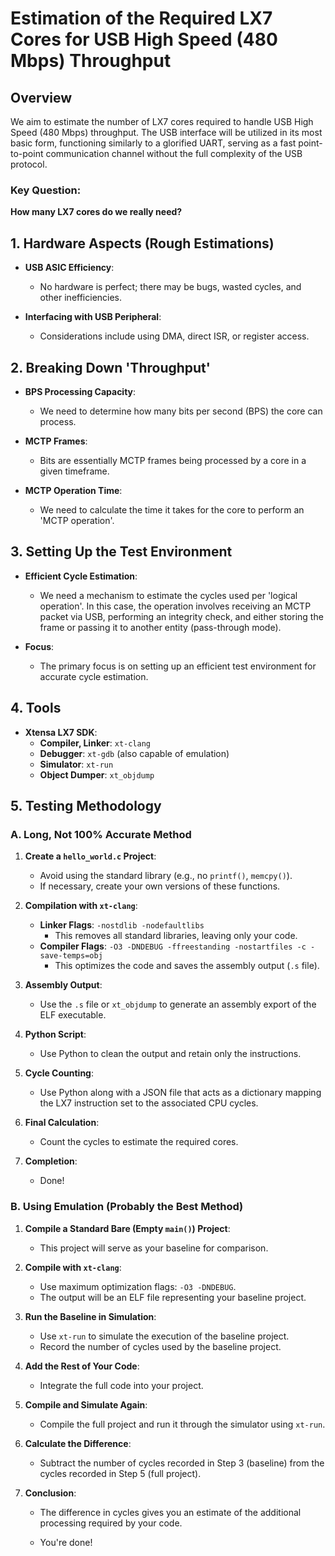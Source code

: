 # Estimation of the Required LX7 Cores for USB High Speed (480 Mbps) Throughput

## Overview
We aim to estimate the number of LX7 cores required to handle USB High Speed (480 Mbps) throughput. The USB interface will be utilized in its most basic form, functioning similarly to a glorified UART, serving as a fast point-to-point communication channel without the full complexity of the USB protocol.

### Key Question:
**How many LX7 cores do we really need?**

## 1. Hardware Aspects (Rough Estimations)

- **USB ASIC Efficiency**: 
  - No hardware is perfect; there may be bugs, wasted cycles, and other inefficiencies.
  
- **Interfacing with USB Peripheral**: 
  - Considerations include using DMA, direct ISR, or register access.

## 2. Breaking Down 'Throughput'

- **BPS Processing Capacity**: 
  - We need to determine how many bits per second (BPS) the core can process.
  
- **MCTP Frames**:
  - Bits are essentially MCTP frames being processed by a core in a given timeframe.
  
- **MCTP Operation Time**:
  - We need to calculate the time it takes for the core to perform an 'MCTP operation'.

## 3. Setting Up the Test Environment

- **Efficient Cycle Estimation**:
  - We need a mechanism to estimate the cycles used per 'logical operation'. In this case, the operation involves receiving an MCTP packet via USB, performing an integrity check, and either storing the frame or passing it to another entity (pass-through mode).
  
- **Focus**:
  - The primary focus is on setting up an efficient test environment for accurate cycle estimation.

## 4. Tools

- **Xtensa LX7 SDK**:
  - **Compiler, Linker**: `xt-clang`
  - **Debugger**: `xt-gdb` (also capable of emulation)
  - **Simulator**: `xt-run`
  - **Object Dumper**: `xt_objdump`

## 5. Testing Methodology

### A. Long, Not 100% Accurate Method

1. **Create a `hello_world.c` Project**:
   - Avoid using the standard library (e.g., no `printf()`, `memcpy()`).
   - If necessary, create your own versions of these functions.

2. **Compilation with `xt-clang`**:
   - **Linker Flags**: `-nostdlib -nodefaultlibs`
     - This removes all standard libraries, leaving only your code.
   - **Compiler Flags**: `-O3 -DNDEBUG -ffreestanding -nostartfiles -c -save-temps=obj`
     - This optimizes the code and saves the assembly output (`.s` file).

3. **Assembly Output**:
   - Use the `.s` file or `xt_objdump` to generate an assembly export of the ELF executable.

4. **Python Script**:
   - Use Python to clean the output and retain only the instructions.

5. **Cycle Counting**:
   - Use Python along with a JSON file that acts as a dictionary mapping the LX7 instruction set to the associated CPU cycles.

6. **Final Calculation**:
   - Count the cycles to estimate the required cores.

7. **Completion**:
   - Done!


### B. Using Emulation (Probably the Best Method)

1. **Compile a Standard Bare (Empty `main()`) Project**:
   - This project will serve as your baseline for comparison.

2. **Compile with `xt-clang`**:
   - Use maximum optimization flags: `-O3 -DNDEBUG`.
   - The output will be an ELF file representing your baseline project.

3. **Run the Baseline in Simulation**:
   - Use `xt-run` to simulate the execution of the baseline project.
   - Record the number of cycles used by the baseline project.

4. **Add the Rest of Your Code**:
   - Integrate the full code into your project.

5. **Compile and Simulate Again**:
   - Compile the full project and run it through the simulator using `xt-run`.

6. **Calculate the Difference**:
   - Subtract the number of cycles recorded in Step 3 (baseline) from the cycles recorded in Step 5 (full project).

7. **Conclusion**:
   - The difference in cycles gives you an estimate of the additional processing required by your code.

   - You're done!

